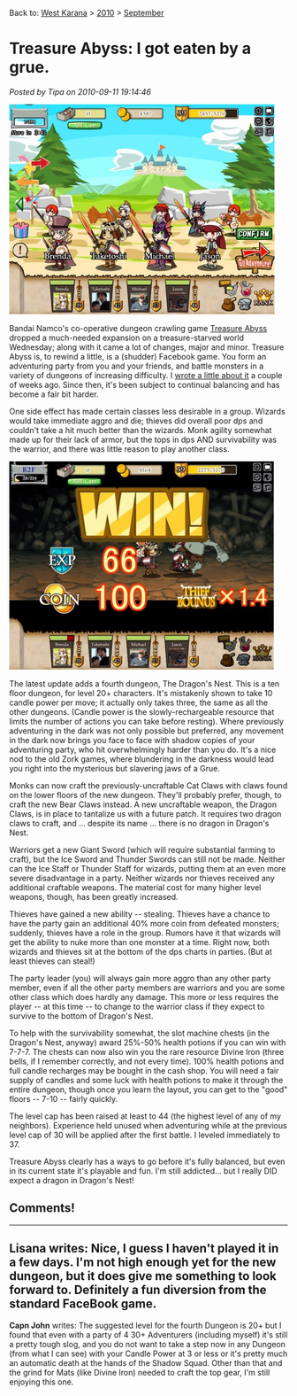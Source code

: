 Back to: [West Karana](/posts/westkarana.md) > [2010](/posts/2010/westkarana.md) > [September](./westkarana.md)
# Treasure Abyss: I got eaten by a grue.

*Posted by Tipa on 2010-09-11 19:14:46*

[![](../../../uploads/2010/09/Fullscreen-capture-9112010-73352-PM-480x379.jpg "Uber party")](../../../uploads/2010/09/Fullscreen-capture-9112010-73352-PM.jpg)

Bandai Namco's co-operative dungeon crawling game [Treasure Abyss](http://apps.facebook.com/treasureabyss/) dropped a much-needed expansion on a treasure-starved world Wednesday; along with it came a lot of changes, major and minor. Treasure Abyss is, to rewind a little, is a (shudder) Facebook game. You form an adventuring party from you and your friends, and battle monsters in a variety of dungeons of increasing difficulty. I [wrote a little about it](../../../index.php/2010/08/31/treasure-abyss-not-your-ordinary-social-game/) a couple of weeks ago. Since then, it's been subject to continual balancing and has become a fair bit harder.

One side effect has made certain classes less desirable in a group. Wizards would take immediate aggro and die; thieves did overall poor dps and couldn't take a hit much better than the wizards. Monk agility somewhat made up for their lack of armor, but the tops in dps AND survivability was the warrior, and there was little reason to play another class.

[![](../../../uploads/2010/09/Fullscreen-capture-9112010-73158-PM-480x376.jpg "Thieves get a role!")](../../../uploads/2010/09/Fullscreen-capture-9112010-73158-PM.jpg)

The latest update adds a fourth dungeon, The Dragon's Nest. This is a ten floor dungeon, for level 20+ characters. It's mistakenly shown to take 10 candle power per move; it actually only takes three, the same as all the other dungeons. (Candle power is the slowly-rechargeable resource that limits the number of actions you can take before resting). Where previously adventuring in the dark was not only possible but preferred, any movement in the dark now brings you face to face with shadow copies of your adventuring party, who hit overwhelmingly harder than you do. It's a nice nod to the old Zork games, where blundering in the darkness would lead you right into the mysterious but slavering jaws of a Grue.

Monks can now craft the previously-uncraftable Cat Claws with claws found on the lower floors of the new dungeon. They'll probably prefer, though, to craft the new Bear Claws instead. A new uncraftable weapon, the Dragon Claws, is in place to tantalize us with a future patch. It requires two dragon claws to craft, and ... despite its name ... there is no dragon in Dragon's Nest.

Warriors get a new Giant Sword (which will require substantial farming to craft), but the Ice Sword and Thunder Swords can still not be made. Neither can the Ice Staff or Thunder Staff for wizards, putting them at an even more severe disadvantage in a party. Neither wizards nor thieves received any additional craftable weapons. The material cost for many higher level weapons, though, has been greatly increased.

Thieves have gained a new ability -- stealing. Thieves have a chance to have the party gain an additional 40% more coin from defeated monsters; suddenly, thieves have a role in the group. Rumors have it that wizards will get the ability to nuke more than one monster at a time. Right now, both wizards and thieves sit at the bottom of the dps charts in parties. (But at least thieves can steal!)

The party leader (you) will always gain more aggro than any other party member, even if all the other party members are warriors and you are some other class which does hardly any damage. This more or less requires the player -- at this time -- to change to the warrior class if they expect to survive to the bottom of Dragon's Nest.

To help with the survivability somewhat, the slot machine chests (in the Dragon's Nest, anyway) award 25%-50% health potions if you can win with 7-7-7. The chests can now also win you the rare resource Divine Iron (three bells, if I remember correctly, and not every time). 100% health potions and full candle recharges may be bought in the cash shop. You will need a fair supply of candles and some luck with health potions to make it through the entire dungeon, though once you learn the layout, you can get to the "good" floors -- 7-10 -- fairly quickly.

The level cap has been raised at least to 44 (the highest level of any of my neighbors). Experience held unused when adventuring while at the previous level cap of 30 will be applied after the first battle. I leveled immediately to 37.

Treasure Abyss clearly has a ways to go before it's fully balanced, but even in its current state it's playable and fun. I'm still addicted... but I really DID expect a dragon in Dragon's Nest!
## Comments!
---
**Lisana** writes: Nice, I guess I haven't played it in a few days.  I'm not high enough yet for the new dungeon, but it does give me something to look forward to.  Definitely a fun diversion from the standard FaceBook game.
---
**Capn John** writes: The suggested level for the fourth Dungeon is 20+ but I found that even with a party of 4 30+ Adventurers (including myself) it's still a pretty tough slog, and you do not want to take a step now in any Dungeon (from what I can see) with your Candle Power at 3 or less or it's pretty much an automatic death at the hands of the Shadow Squad. Other than that and the grind for Mats (like Divine Iron) needed to craft the top gear, I'm still enjoying this one.
